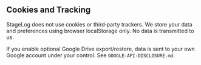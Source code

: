 ## Cookies and Tracking

StageLog does not use cookies or third‑party trackers. We store your data and preferences using browser localStorage only. No data is transmitted to us.

If you enable optional Google Drive export/restore, data is sent to your own Google account under your control. See `GOOGLE-API-DISCLOSURE.md`.


